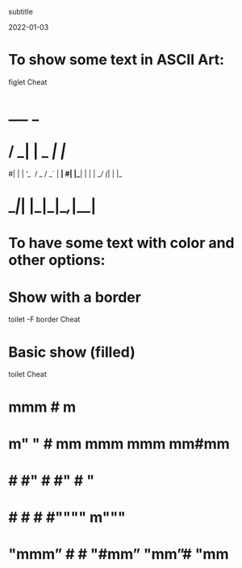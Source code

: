 subtitle

2022-01-03

To show some text in ASCII Art:
===============================

figlet Cheat

\_*\_\_* \_
===========

/ **\_| |** **\_** *| |*
========================

\#| | | ’\_  / \_ / \_\` | **| \#| |\_**| | | | \_*/ (*| | |\_

\_***|*| |\_|\_**|\_*,*|\_\_|
=============================

To have some text with color and other options:
===============================================

Show with a border
==================

toilet -F border Cheat

Basic show (filled)
===================

toilet Cheat

mmm \# m
========

m" " \# mm mmm mmm mm\#mm
=========================

\# \#" \# \#" \# "
==================

\# \# \# \#"""" m"""
====================

"mmm” \# \# "\#mm” "mm”\# "mm
=============================

